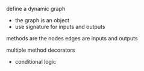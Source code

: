 define a dynamic graph
- the graph is an object
- use signature for inputs and outputs

methods are the nodes
edges are inputs and outputs

multiple method decorators
- conditional logic

